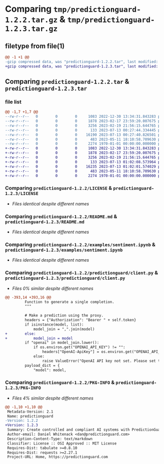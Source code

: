 # Comparing `tmp/predictionguard-1.2.2.tar.gz` & `tmp/predictionguard-1.2.3.tar.gz`

## filetype from file(1)

```diff
@@ -1 +1 @@
-gzip compressed data, was "predictionguard-1.2.2.tar", last modified: Thu Jul 13 00:27:51 2023, max compression
+gzip compressed data, was "predictionguard-1.2.3.tar", last modified: Thu Jul 13 01:02:59 2023, max compression
```

## Comparing `predictionguard-1.2.2.tar` & `predictionguard-1.2.3.tar`

### file list

```diff
@@ -1,7 +1,7 @@
--rw-r--r--   0        0        0     1083 2022-12-30 13:34:31.843283 predictionguard-1.2.2/LICENSE
--rw-r--r--   0        0        0     1878 2023-02-17 23:59:20.007675 predictionguard-1.2.2/README.md
--rw-r--r--   0        0        0     3256 2023-02-19 21:56:15.644765 predictionguard-1.2.2/examples/sentiment.ipynb
--rw-r--r--   0        0        0      133 2023-07-13 00:27:44.334445 predictionguard-1.2.2/predictionguard/__init__.py
--rw-r--r--   0        0        0    16190 2023-07-13 00:27:40.826501 predictionguard-1.2.2/predictionguard/client.py
--rw-r--r--   0        0        0      483 2023-05-11 18:10:58.709630 predictionguard-1.2.2/pyproject.toml
--rw-r--r--   0        0        0     2274 1970-01-01 00:00:00.000000 predictionguard-1.2.2/PKG-INFO
+-rw-r--r--   0        0        0     1083 2022-12-30 13:34:31.843283 predictionguard-1.2.3/LICENSE
+-rw-r--r--   0        0        0     1878 2023-02-17 23:59:20.007675 predictionguard-1.2.3/README.md
+-rw-r--r--   0        0        0     3256 2023-02-19 21:56:15.644765 predictionguard-1.2.3/examples/sentiment.ipynb
+-rw-r--r--   0        0        0      133 2023-07-13 01:02:08.573964 predictionguard-1.2.3/predictionguard/__init__.py
+-rw-r--r--   0        0        0    16235 2023-07-13 01:02:01.574029 predictionguard-1.2.3/predictionguard/client.py
+-rw-r--r--   0        0        0      483 2023-05-11 18:10:58.709630 predictionguard-1.2.3/pyproject.toml
+-rw-r--r--   0        0        0     2274 1970-01-01 00:00:00.000000 predictionguard-1.2.3/PKG-INFO
```

### Comparing `predictionguard-1.2.2/LICENSE` & `predictionguard-1.2.3/LICENSE`

 * *Files identical despite different names*

### Comparing `predictionguard-1.2.2/README.md` & `predictionguard-1.2.3/README.md`

 * *Files identical despite different names*

### Comparing `predictionguard-1.2.2/examples/sentiment.ipynb` & `predictionguard-1.2.3/examples/sentiment.ipynb`

 * *Files identical despite different names*

### Comparing `predictionguard-1.2.2/predictionguard/client.py` & `predictionguard-1.2.3/predictionguard/client.py`

 * *Files 0% similar despite different names*

```diff
@@ -393,14 +393,16 @@
         Function to generate a single completion. 
         """
 
         # Make a prediction using the proxy.
         headers = {"Authorization": "Bearer " + self.token}
         if isinstance(model, list):
             model_join = ",".join(model)
+        else:
+            model_join = model
         if "openai" in model_join.lower():
             if os.environ.get("OPENAI_API_KEY") != "":
                 headers["OpenAI-ApiKey"] = os.environ.get("OPENAI_API_KEY")
             else:
                 raise ValueError("OpenAI API key not set. Please set the environment variable OPENAI_API_KEY.")
         payload_dict = {
             "model": model,
```

### Comparing `predictionguard-1.2.2/PKG-INFO` & `predictionguard-1.2.3/PKG-INFO`

 * *Files 4% similar despite different names*

```diff
@@ -1,10 +1,10 @@
 Metadata-Version: 2.1
 Name: predictionguard
-Version: 1.2.2
+Version: 1.2.3
 Summary: Create controlled and compliant AI systems with PredictionGuard.
 Author-email: Daniel Whitenack <dan@predictionguard.com>
 Description-Content-Type: text/markdown
 Classifier: License :: OSI Approved :: MIT License
 Requires-Dist: tabulate >=0.8.10
 Requires-Dist: requests >=2.27.1
 Project-URL: Home, https://predictionguard.com
```

